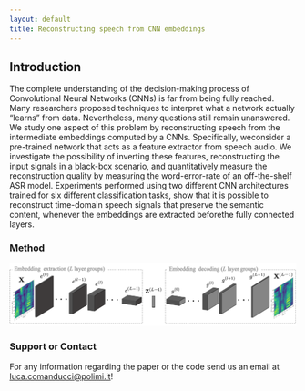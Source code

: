 ```yaml
---
layout: default
title: Reconstructing speech from CNN embeddings
---
```



## Introduction

The complete understanding of the decision-making process  of  Convolutional  Neural  Networks  (CNNs)  is  far  from being fully reached. Many researchers proposed techniques to interpret what a network actually “learns” from data. Nevertheless, many  questions  still  remain  unanswered.  We  study one  aspect  of  this  problem  by  reconstructing  speech  from  the intermediate  embeddings  computed  by  a  CNNs.  Specifically,  weconsider  a  pre-trained  network  that  acts  as  a  feature  extractor from  speech  audio.  We  investigate  the  possibility  of  inverting these  features,  reconstructing  the  input  signals  in  a  black-box scenario,  and  quantitatively  measure  the  reconstruction  quality by measuring the word-error-rate of an off-the-shelf ASR model. Experiments  performed  using  two  different  CNN  architectures trained for six different classification tasks, show that it is possible to   reconstruct   time-domain   speech  signals  that  preserve  the semantic content, whenever the embeddings are extracted beforethe  fully  connected  layers.

### Method

![Image](images/home/pipeline_1.png)



### Support or Contact
For any information regarding the paper or the code send us an email at <luca.comanducci@polimi.it>!
